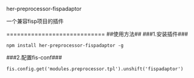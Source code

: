 her-preprocessor-fispadaptor

一个兼容fisp项目的插件

============================
##使用方法##
###1.安装插件###
```
npm install her-preprocessor-fispadaptor -g
```
###2.配置fis-conf###
```
fis.config.get('modules.preprocessor.tpl').unshift('fispadaptor')
```
